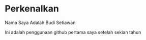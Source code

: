 # Perkenalkan
<p>
  Nama Saya Adalah Budi Setiawan
</p>
<p>
  Ini adalah penggunaan github pertama saya setelah sekian tahun
</p>
